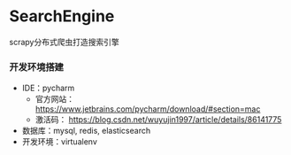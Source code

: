 # SearchEngine
scrapy分布式爬虫打造搜索引擎

### 开发环境搭建
- IDE：pycharm
    - 官方网站：
      https://www.jetbrains.com/pycharm/download/#section=mac
    - 激活码：
      https://blog.csdn.net/wuyujin1997/article/details/86141775
- 数据库：mysql, redis, elasticsearch
- 开发环境：virtualenv


